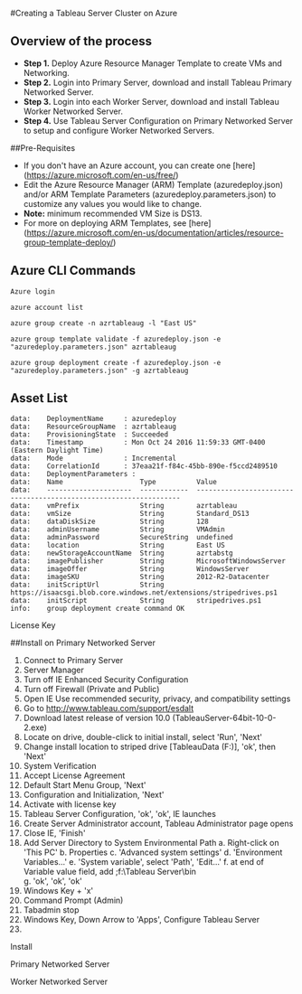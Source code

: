 #Creating a Tableau Server Cluster on Azure

## Overview of the process
- **Step 1.** Deploy Azure Resource Manager Template to create VMs and Networking.
- **Step 2.** Login into Primary Server, download and install Tableau Primary Networked Server.
- **Step 3.** Login into each Worker Server, download and install Tableau Worker Networked Server.
- **Step 4.** Use Tableau Server Configuration on Primary Networked Server to setup and configure Worker Networked Servers.

##Pre-Requisites
- If you don't have an Azure account, you can create one [here] (https://azure.microsoft.com/en-us/free/)
- Edit the Azure Resource Manager (ARM) Template (azuredeploy.json) and/or ARM Template Parameters (azuredeploy.parameters.json) to customize any values you would like to change.  
- **Note:** minimum recommended VM Size is DS13.
- For more on deploying ARM Templates, see [here] (https://azure.microsoft.com/en-us/documentation/articles/resource-group-template-deploy/)

## Azure CLI Commands 

    Azure login

    azure account list

    azure group create -n azrtableaug -l "East US"

    azure group template validate -f azuredeploy.json -e "azuredeploy.parameters.json" azrtableaug

    azure group deployment create -f azuredeploy.json -e "azuredeploy.parameters.json" -g azrtableaug


##  Asset List   
    data:    DeploymentName     : azuredeploy
    data:    ResourceGroupName  : azrtableaug
    data:    ProvisioningState  : Succeeded
    data:    Timestamp          : Mon Oct 24 2016 11:59:33 GMT-0400 (Eastern Daylight Time)
    data:    Mode               : Incremental
    data:    CorrelationId      : 37eaa21f-f84c-45bb-890e-f5ccd2489510
    data:    DeploymentParameters :
    data:    Name                   Type          Value
    data:    ---------------------  ------------  ------------------------------------------------------------------
    data:    vmPrefix               String        azrtableau
    data:    vmSize                 String        Standard_DS13
    data:    dataDiskSize           String        128
    data:    adminUsername          String        VMAdmin
    data:    adminPassword          SecureString  undefined
    data:    location               String        East US
    data:    newStorageAccountName  String        azrtabstg
    data:    imagePublisher         String        MicrosoftWindowsServer
    data:    imageOffer             String        WindowsServer
    data:    imageSKU               String        2012-R2-Datacenter
    data:    initScriptUrl          String        https://isaacsgi.blob.core.windows.net/extensions/stripedrives.ps1
    data:    initScript             String        stripedrives.ps1
    info:    group deployment create command OK


License Key

##Install on Primary Networked Server
1.  Connect to Primary Server 
2.  Server Manager
3.  Turn off IE Enhanced Security Configuration
4.  Turn off Firewall (Private and Public)
5.  Open IE
Use recommended security, privacy, and compatibility settings
6.  Go to http://www.tableau.com/support/esdalt
7.  Download latest release of version 10.0 (TableauServer-64bit-10-0-2.exe)
8.  Locate on drive, double-click to initial install, select 'Run', 'Next'
9.  Change install location to striped drive [TableauData (F:)], 'ok', then 'Next'
10. System Verification
11. Accept License Agreement
12. Default Start Menu Group, 'Next'
13. Configuration and Initialization, 'Next'
14. Activate with license key
15. Tableau Server Configuration, 'ok', 'ok', IE launches
16. Create Server Administrator account, Tableau Administrator page opens
17. Close IE, 'Finish'
18. Add Server Directory to System Environmental Path
    a.  Right-click on 'This PC'
    b.  Properties
    c.  'Advanced system settings'
    d.  'Environment Variables...'
    e.  'System variable', select 'Path', 'Edit...'
    f.  at end of Variable value field, add ;f:\Tableau Server\bin    
    g.  'ok', 'ok', 'ok'
19. Windows Key + 'x'
20. Command Prompt (Admin)
21. Tabadmin stop
22. Windows Key, Down Arrow to 'Apps', Configure Tableau Server
23.  






Install

Primary Networked Server

Worker Networked Server